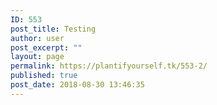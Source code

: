 ```yaml
---
ID: 553
post_title: Testing
author: user
post_excerpt: ""
layout: page
permalink: https://plantifyourself.tk/553-2/
published: true
post_date: 2018-08-30 13:46:35
---
```

<!--?php
$mydb = new wpdb('root','1234,qwer','mysql','35.232.215.112:3306');
$rows = $mydb->get_results("select * from TopVeg");
echo "
<ul>";
foreach ($rows as $obj) :
   echo "
 	<li>".$obj->Name."</li>
";
endforeach;
echo "</ul>
";
?-->